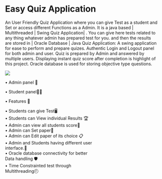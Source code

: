 # Easy Quiz Application
An User Friendly Quiz Application where you can give Test as a student and Set or access different Functions as a Admin.
It is a java based | Multithreaded | Swing Quiz Application| . You can give here tests related to any thing whatever 
admin has prepared test for you. and then the results are stored in | Oracle Database | 
Java Quiz Application: A swing application for ease to perform and prepare quizes. 
Authentic Login and Logout panel for both admin and user. Quiz is prepared by Admin and answered by multiple users.
Displaying instant quiz score after completion is highlight of this project. Oracle database is used for storing objective type questions.

![](https://media.giphy.com/media/sfGlfucyRNM1kqGkBK/giphy.gif)

 • Admin panel 👤
 
 
 • Student panel👨‍🏫
 

 • Features 🛑
 
 
 • Students can give Test🖥️ <br>
 • Students can View individual Results 🏆 <br>
 • Admin can view all students score👥 <br>
 • Admin can Set paper📄<br>
 • Admin can Edit paper of its choice 📋<br>
 • Admin and Students having different user     
    interface.🔐<br>
 • Oracle database connectivity for better   
    Data handling 🛡️ <br>
 • Time Constrainted test through  
    Multithreading🕘<br>
    
    
